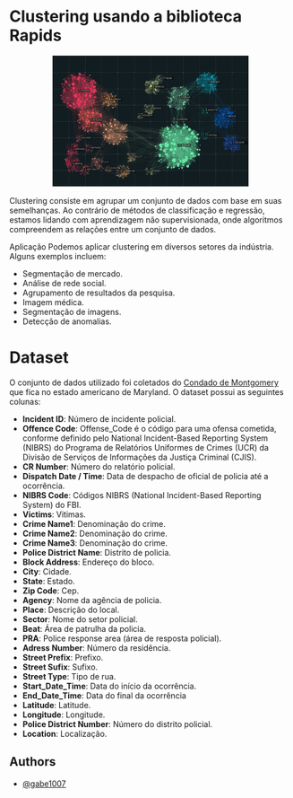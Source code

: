 # Clustering usando a biblioteca **Rapids**


<p align="center">
  <img src="figura_clustering.jpg" width="350" title="hover text">
</p>

Clustering consiste em agrupar um conjunto de dados com base em suas semelhanças. Ao contrário de métodos de classificação e regressão, estamos lidando com aprendizagem não supervisionada, onde algoritmos compreendem as relações entre um conjunto de dados.

Aplicação
Podemos aplicar clustering em diversos setores da indústria. Alguns exemplos incluem:

* Segmentação de mercado.
* Análise de rede social.
* Agrupamento de resultados da pesquisa.
* Imagem médica.
* Segmentação de imagens.
* Detecção de anomalias.

# Dataset

O conjunto de dados utilizado foi coletados do [Condado de Montgomery](https://data.montgomerycountymd.gov/Public-Safety/Crime/icn6-v9z3) que fica no estado americano de Maryland. O dataset possui as seguintes colunas:

* **Incident ID**: Número de incidente policial.
* **Offence Code**: Offense_Code é o código para uma ofensa cometida, conforme definido pelo National Incident-Based Reporting System (NIBRS) do Programa de Relatórios Uniformes de Crimes (UCR) da Divisão de Serviços de Informações da Justiça Criminal (CJIS).
* **CR Number**: Número do relatório policial. 
* **Dispatch Date / Time**: Data de despacho de oficial de policia até a ocorrência.
* **NIBRS Code**: Códigos NIBRS (National Incident-Based Reporting System) do FBI.
* **Victims**: Vitimas. 
* **Crime Name1**: Denominação do crime. 
* **Crime Name2**: Denominação do crime.
* **Crime Name3**: Denominação do crime.
* **Police District Name**: Distrito de policia. 
* **Block Address**: Endereço do bloco.
* **City**: Cidade.
* **State**: Estado.
* **Zip Code**: Cep.
* **Agency**: Nome da agência de policia.
* **Place**: Descrição do local.
* **Sector**: Nome do setor policial.
* **Beat**: Área de patrulha da policia.
* **PRA**: Police response area (área de resposta policial).
* **Adress Number**: Número da residência.
* **Street Prefix**: Prefixo.
* **Street Sufix**: Sufixo.
* **Street Type**: Tipo de rua. 
* **Start_Date_Time**: Data do início da ocorrência. 
* **End_Date_Time**: Data do final da ocorrência
* **Latitude**: Latitude.
* **Longitude**: Longitude.
* **Police District Number**: Número do distrito policial.
* **Location**: Localização. 

## Authors

- [@gabe1007](https://github.com/gabe1007)




